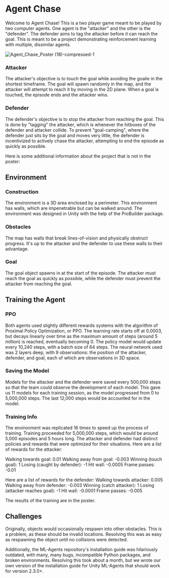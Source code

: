 # Agent Chase

Welcome to Agent Chase! This is a two player game meant to be played by two computer agents. One agent is the "attacker" and the other is the "defender". 
The defender aims to tag the attacker before it can reach the goal. This is meant to be a project demonstrating reinforcement learning with multiple, dissimilar agents.

![Agent_Chase_Poster (18)-compressed-1](https://user-images.githubusercontent.com/43019257/235407717-a676a935-fc65-4ef1-a492-645d132f67c6.png)


### Attacker
The attacker's objective is to touch the goal while avoiding the goalie in the shortest timeframe. The goal will spawn randomly in the map, and the attacker will attempt to reach it by moving in the 2D plane. When a goal is touched, the episode ends and the attacker wins.

### Defender
The defender's objective is to stop the attacker from reaching the goal. This is done by "tagging" the attacker, which is whenever the hitboxes of the defender and attacker collide. To prevent "goal-camping", where the defender just sits by the goal and moves very little, the defender is incentivized to actively chase the attacker, attempting to end the episode as quickly as possible.

Here is some additional information about the project that is not in the poster:

## Environment

### Construction
The environment is a 3D area enclosed by a perimeter. This environment has walls, which are impenetrable but can be walked around. The environment was designed in Unity with the help of the ProBuilder package.

### Obstacles
The map has walls that break lines-of-vision and physically obstruct progress. It's up to the attacker and the defender to use these walls to their advantage.

### Goal
The goal object spawns in at the start of the episode. The attacker must reach the goal as quickly as possible, while the defender must prevent the attacker from reaching the goal.

## Training the Agent

### PPO
Both agents used slightly different rewards systems with the algorithm of Proximal Policy Optimization, or PPO. The learning rate starts off at 0.0003, but decays linearly over time as the maximum amount of steps (around 5 million) is reached, eventually becoming 0. The policy model would update every 10,240 steps, with a batch size of 64 steps. The neural network used was 2 layers deep, with 9 observations: the position of the attacker, defender, and goal, each of which are observations in 3D space.

### Saving the Model
Models for the attacker and the defender were saved every 500,000 steps so that the team could observe the development of each model. This gave us 11 models for each training session, as the model progressed from 0 to 5,000,000 steps. The last 12,000 steps would be accounted for in the model.

### Training Info
The environment was replicated 16 times to speed up the process of training. Training proceeded for 5,000,000 steps, which would be around 5,000 episodes and 5 hours long. The attacker and defender had distinct policies and rewards that were optimized for their situations. Here are a list of rewards for the attacker:

Walking towards goal: 0.01
Walking away from goal: -0.003
Winning (touch goal): 1
Losing (caught by defender): -1
Hit wall: -0.0005
Frame passes: -0.01

Here are a list of rewards for the defender:
Walking towards attacker: 0.005
Walking away from defender: -0.003
Winning (catch attacker): 1
Losing (attacker reaches goal): -1
Hit wall: -0.0001
Frame passes: -0.005

The results of the training are in the poster.

## Challenges
Originally, objects would occasionally respawn into other obstacles. This is a problem, as these should be invalid locations. Resolving this was as easy as respawning the object until no collisions were detected. 

Additionally, the ML-Agents repository's installation guide was hilariously outdated, with many, many bugs, incompatible Python packages, and broken environments. Resolving this took about a month, but we wrote our own version of the installation guide for Unity ML-Agents that should work for version 2.3.0+.

